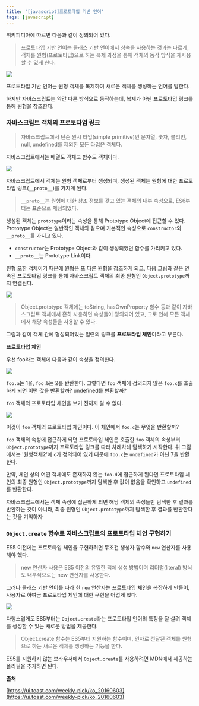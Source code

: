 ```yaml
---
title: '[javascript]프로토타입 기반 언어'
tags: [javascript]
---
```


위키피디아에 따르면 다음과 같이 정의되어 있다.

> 프로토타입 기반 언어는 클래스 기반 언어에서 상속을 사용하는 것과는 다르게, 객체를 원형(프로토타입)으로 하는 복제 과정을 통해 객체의 동작 방식을 재사용 할 수 있게 한다.

![](https://cloud.githubusercontent.com/assets/2888775/15846032/1de7ec4a-2cb4-11e6-9cb2-32ecd69bc2a9.png)

프로토타입 기반 언어는 원형 객체를 복제하여 새로운 객체를 생성하는 언어를 말한다.

하지만 자바스크립트는 약간 다른 방식으로 동작하는데, 복제가 아닌 프로토타입 링크를 통해 원형을 참조한다.

### 자바스크립트 객체의 프로토타입 링크

> 자바스크립트에서 단순 원시 타입(simple primitive)인 문자열, 숫자, 불리언, null, undefined를 제외한 모든 타입은 객체다.

자바스크립트에서는 배열도 객체고 함수도 객체이다.

![](https://miro.medium.com/max/1400/1*PZe_YnLftVZwT1dNs1Iu0A.png)

자바스크립트에서 객체는 원형 객체로부터 생성되며, 생성된 객체는 원형에 대한 프로토타입 링크(`__proto__`)를 가지게 된다.

> `__proto__`는 원형에 대한 참조 정보를 갖고 있는 객체의 내부 속성으로, ES6부터는 표준으로 제정되었다.

생성된 객체는 `prototype`이라는 속성을 통해 Prototype Object에 접근할 수 있다. Prototype Object는 일반적인 객체와 같으며 기본적인 속성으로 `constructor`와`__proto__`를 가지고 있다.

- `constructor`는 Prototype Object와 같이 생성되었던 함수를 가리키고 있다.
- `__proto__`는 Prototype Link이다.

원형 또한 객체이기 때문에 원형은 또 다른 원형을 참조하게 되고, 다음 그림과 같은 연속된 프로토타입 링크를 통해 자바스크립트 객체의 최종 원형인 `Object.prototype`까지 연결된다.

![](https://cloud.githubusercontent.com/assets/2888775/15841811/f14b233e-2c8e-11e6-988d-6ea081b4c984.png)

> Object.prototype 객체에는 toString, hasOwnProperty 함수 등과 같이 자바스크립트 객체에서 흔히 사용하던 속성들이 정의되어 있고, 그로 인해 모든 객체에서 해당 속성들을 사용할 수 있다.

그림과 같이 객체 간에 형성되어있는 일련의 링크를 **프로토타입 체인**이라고 부른다.

**프로토타입 체인**

우선 foo라는 객체에 다음과 같이 속성을 정의한다.

![](https://cloud.githubusercontent.com/assets/2888775/15841819/ff4e643c-2c8e-11e6-9e3d-ea0df8075206.png)

`foo.a`는 1을, `foo.b`는 2를 반환한다. 그렇다면 `foo` 객체에 정의되지 않은 `foo.c`를 호출하게 되면 어떤 값을 반환할까? undefined를 반환할까?

`foo` 객체의 프로토타입 체인을 보기 전까지 알 수 없다.

![](https://cloud.githubusercontent.com/assets/2888775/15841859/401afff2-2c8f-11e6-81e7-63cc13fc6977.png)

이것이 `foo` 객체의 프로토타입 체인이다. 이 체인에서 `foo.c`는 무엇을 반환할까?

`foo` 객체의 속성에 접근하게 되면 프로토타입 체인은 호출한 `foo` 객체의 속성부터 `Object.prototype`까지 프로토타입 링크를 따라 차례차례 탐색하기 시작한다. 위 그림에서는 '원형객체2'에 `c`가 정의되어 있기 때문에 `foo.c`는 `undefined`가 아닌 7을 반환한다.

만약, 체인 상의 어떤 객체에도 존재하지 않는 `foo.d`에 접근하게 된다면 프로토타입 체인의 최종 원형인 `Object.prototype`까지 탐색한 후 값이 없음을 확인하고 `undefined`를 반환한다.

자바스크립트에서는 객체 속성에 접근하게 되면 해당 객체의 속성들만 탐색한 후 결과를 반환하는 것이 아니라, 최종 원형인 `Object.prototype`까지 탐색한 후 결과를 반환한다는 것을 기억하자

### `Object.create` 함수로 자바스크립트의 프로토타입 체인 구현하기

ES5 이전에는 프로토타입 체인을 구현하려면 무조건 생성자 함수와 `new` 연산자를 사용해야 했다.

> new 연산자 사용은 ES5 이전의 유일한 객체 생성 방법이며 리터럴(literal) 방식도 내부적으로는 new 연산자를 사용한다.

그러나 클래스 기반 언어를 따라 한 `new` 연산자는 프로토타입 체인을 복잡하게 만들어, 사용자로 하여금 프로토타입 체인에 대한 구현을 어렵게 했다.

![](https://cloud.githubusercontent.com/assets/2888775/15843258/a6c97614-2c9b-11e6-8771-15de4f7ed58b.png)

다행스럽게도 ES5부터는 `Object.create`라는 프로토타입 언어의 특징을 잘 살려 객체를 생성할 수 있는 새로운 방법을 제공한다.

> Object.create 함수는 ES5부터 지원하는 함수이며, 인자로 전달된 객체를 원형으로 하는 새로운 객체를 생성하는 기능을 한다.

ES5를 지원하지 않는 브라우저에서 `Object.create`를 사용하려면 MDN에서 제공하는 폴리필을 추가하면 된다.

**출처**

[https://ui.toast.com/weekly-pick/ko_20160603](https://ui.toast.com/weekly-pick/ko_20160603)
